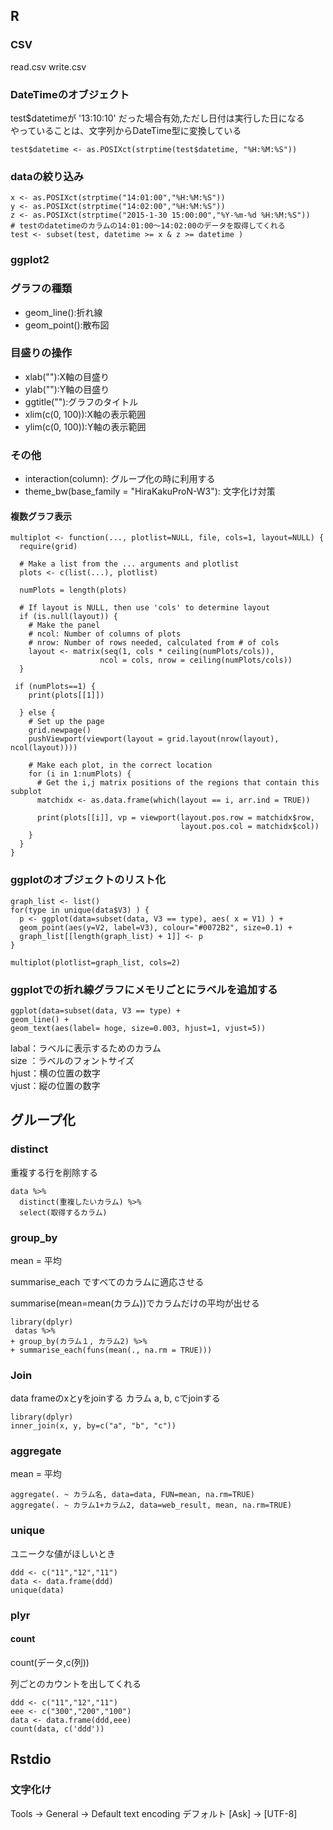 
## R

### CSV

read.csv
write.csv

### DateTimeのオブジェクト

test$datetimeが '13:10:10' だった場合有効,ただし日付は実行した日になる  
やっていることは、文字列からDateTime型に変換している

```{r}
test$datetime <- as.POSIXct(strptime(test$datetime, "%H:%M:%S"))
```

### dataの絞り込み

```
x <- as.POSIXct(strptime("14:01:00","%H:%M:%S"))
y <- as.POSIXct(strptime("14:02:00","%H:%M:%S"))
z <- as.POSIXct(strptime("2015-1-30 15:00:00","%Y-%m-%d %H:%M:%S"))
# testのdatetimeのカラムの14:01:00～14:02:00のデータを取得してくれる
test <- subset(test, datetime >= x & z >= datetime )
```

### ggplot2

### グラフの種類

* geom_line():折れ線
* geom_point():散布図

### 目盛りの操作

* xlab(""):X軸の目盛り
* ylab(""):Y軸の目盛り
* ggtitle(""):グラフのタイトル
* xlim(c(0, 100)):X軸の表示範囲
* ylim(c(0, 100)):Y軸の表示範囲

### その他

* interaction(column): グループ化の時に利用する 
* theme_bw(base_family = "HiraKakuProN-W3"): 文字化け対策

#### 複数グラフ表示

```
multiplot <- function(..., plotlist=NULL, file, cols=1, layout=NULL) {
  require(grid)

  # Make a list from the ... arguments and plotlist
  plots <- c(list(...), plotlist)

  numPlots = length(plots)

  # If layout is NULL, then use 'cols' to determine layout
  if (is.null(layout)) {
    # Make the panel
    # ncol: Number of columns of plots
    # nrow: Number of rows needed, calculated from # of cols
    layout <- matrix(seq(1, cols * ceiling(numPlots/cols)),
                    ncol = cols, nrow = ceiling(numPlots/cols))
  }

 if (numPlots==1) {
    print(plots[[1]])

  } else {
    # Set up the page
    grid.newpage()
    pushViewport(viewport(layout = grid.layout(nrow(layout), ncol(layout))))

    # Make each plot, in the correct location
    for (i in 1:numPlots) {
      # Get the i,j matrix positions of the regions that contain this subplot
      matchidx <- as.data.frame(which(layout == i, arr.ind = TRUE))

      print(plots[[i]], vp = viewport(layout.pos.row = matchidx$row,
                                      layout.pos.col = matchidx$col))
    }
  }
}
```

### ggplotのオブジェクトのリスト化

```
graph_list <- list()
for(type in unique(data$V3) ) {
  p <- ggplot(data=subset(data, V3 == type), aes( x = V1) ) + 
  geom_point(aes(y=V2, label=V3), colour="#0072B2", size=0.1) +
  graph_list[[length(graph_list) + 1]] <- p
}

multiplot(plotlist=graph_list, cols=2)
```

### ggplotでの折れ線グラフにメモリごとにラベルを追加する

```
ggplot(data=subset(data, V3 == type) + 
geom_line() +
geom_text(aes(label= hoge, size=0.003, hjust=1, vjust=5)) 
```

labal：ラベルに表示するためのカラム  
size ：ラベルのフォントサイズ  
hjust：横の位置の数字  
vjust：縦の位置の数字  

## グループ化

### distinct
重複する行を削除する

```{r}
data %>%
  distinct(重複したいカラム) %>%
  select(取得するカラム)
```

### group_by

mean = 平均

summarise_each ですべてのカラムに適応させる

summarise(mean=mean(カラム))でカラムだけの平均が出せる

```{r}
library(dplyr)
 datas %>%
+ group_by(カラム１, カラム2) %>%
+ summarise_each(funs(mean(., na.rm = TRUE)))
```

### Join

data frameのxとyをjoinする
カラム a, b, cでjoinする

```{r}
library(dplyr)
inner_join(x, y, by=c("a", "b", "c"))

```

### aggregate

mean = 平均
```
aggregate(. ~ カラム名, data=data, FUN=mean, na.rm=TRUE) 
aggregate(. ~ カラム1+カラム2, data=web_result, mean, na.rm=TRUE)
```

### unique

ユニークな値がほしいとき

```
ddd <- c("11","12","11")
data <- data.frame(ddd)
unique(data)
```

### plyr

#### count

count(データ,c(列))

列ごとのカウントを出してくれる

```
ddd <- c("11","12","11")
eee <- c("300","200","100")
data <- data.frame(ddd,eee)
count(data, c('ddd'))
```

## Rstdio

### 文字化け

Tools -> General -> Default text encoding
デフォルト [Ask] -> [UTF-8]


